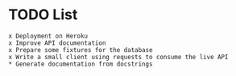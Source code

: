 # TODO List

    x Deployment on Heroku
    x Improve API documentation
    x Prepare some fixtures for the database
    x Write a small client using requests to consume the live API
    * Generate documentation from docstrings
